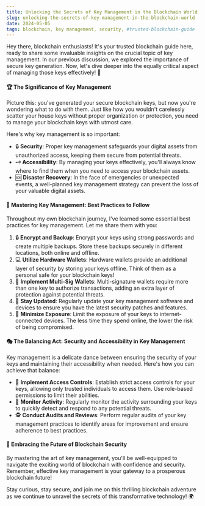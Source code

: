 ```yaml
---
title: Unlocking the Secrets of Key Management in the Blockchain World
slug: unlocking-the-secrets-of-key-management-in-the-blockchain-world
date: 2024-05-05
tags: blockchain, key management, security, #trusted-blockchain-guide
---
```


Hey there, blockchain enthusiasts! It's your trusted blockchain guide here, ready to share some invaluable insights on the crucial topic of key management. In our previous discussion, we explored the importance of secure key generation. Now, let's dive deeper into the equally critical aspect of managing those keys effectively! 🚀

#### 🏆 The Significance of Key Management

Picture this: you've generated your secure blockchain keys, but now you're wondering what to do with them. Just like how you wouldn't carelessly scatter your house keys without proper organization or protection, you need to manage your blockchain keys with utmost care.

Here's why key management is so important:

- 🔒 **Security**: Proper key management safeguards your digital assets from unauthorized access, keeping them secure from potential threats.
- 🗝️ **Accessibility**: By managing your keys effectively, you'll always know where to find them when you need to access your blockchain assets.
- 🆘 **Disaster Recovery**: In the face of emergencies or unexpected events, a well-planned key management strategy can prevent the loss of your valuable digital assets.

#### 🔐 Mastering Key Management: Best Practices to Follow

Throughout my own blockchain journey, I've learned some essential best practices for key management. Let me share them with you:

1. 🔒 **Encrypt and Backup**: Encrypt your keys using strong passwords and create multiple backups. Store these backups securely in different locations, both online and offline.
2. 💻 **Utilize Hardware Wallets**: Hardware wallets provide an additional layer of security by storing your keys offline. Think of them as a personal safe for your blockchain keys!
3. 🔑 **Implement Multi-Sig Wallets**: Multi-signature wallets require more than one key to authorize transactions, adding an extra layer of protection against potential threats.
4. 🔄 **Stay Updated**: Regularly update your key management software and devices to ensure you have the latest security patches and features.
5. 🙈 **Minimize Exposure**: Limit the exposure of your keys to internet-connected devices. The less time they spend online, the lower the risk of being compromised.

#### 🎭 The Balancing Act: Security and Accessibility in Key Management

Key management is a delicate dance between ensuring the security of your keys and maintaining their accessibility when needed. Here's how you can achieve that balance:

- 🔐 **Implement Access Controls**: Establish strict access controls for your keys, allowing only trusted individuals to access them. Use role-based permissions to limit their abilities.
- 👀 **Monitor Activity**: Regularly monitor the activity surrounding your keys to quickly detect and respond to any potential threats.
- 🕵️ **Conduct Audits and Reviews**: Perform regular audits of your key management practices to identify areas for improvement and ensure adherence to best practices.

#### 🌟 Embracing the Future of Blockchain Security

By mastering the art of key management, you'll be well-equipped to navigate the exciting world of blockchain with confidence and security. Remember, effective key management is your gateway to a prosperous blockchain future!

Stay curious, stay secure, and join me on this thrilling blockchain adventure as we continue to unravel the secrets of this transformative technology! 🌍